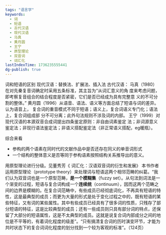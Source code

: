 ```yaml
---
tags: "语言学"
keywords:
  - 词
  - 短语
  - 古代汉语
  - 现代汉语
  - 马真
  - 黄月圆
  - 王宁
  - 原型理论
  - 双音词
  - 词汇化
lastIndexTime: 1736235555441
dg-publish: true
---
```

词和短语的区别
现代汉语：替换法、扩展法、插入法
古代汉语：
马真（1980）在对先秦复音词确定时采用五条标准，其主旨为“从词汇意义的角 度来考虑问题，即考察复音组合的结合程度是否紧密，它们是否已经成为具有完整意 义的不可分割的整体。”
黄月圆（1996）从语音、语法、语义等方面总结了短语与词的差异。认为语音上， 复合词的重音模式不同于短语；语义上，复合词语义专门化；语法上，复合词组成部 分不可分离；此外句法规则不涉及词的内部。
王宁（1999）对现代汉语的本源双音合成词提出四条鉴定原则：非自由词素鉴定 法；非词源意义鉴定法；非现行语法鉴定法；非语义搭配鉴定法（非正常语义搭配，eg暖瓶）。

综合来看
- 参构的两个语素在同时代的文献作品中是否还存在同义的单音词形式
- 一个结构的整体意义是否等同于参构语素按照结构关系推导出的意义。

用原型理论进行分级。见董秀芳《 词汇化：汉语双音词的衍生和发展》
本书作者运用原型理论（prototype theory）来处理词与短语这两个相邻范畴的纠葛。“我们认为双音词也是一个原型范畴，**是一个模糊集**（fuzzy set）。从句法到词法是一个渐变的过程，短语与复合词构成一个**连续统**（continuum），因而这两个范畴之间的边界是模糊的。在复合词范畴中，有些成员已经彻底词化，不再具有短语的特性，这是最典型的成员；而更为大量的形式是处于变化过程之中的，既有短语的某些特征，又有词的某些属性。其中有些成员已经具有了很多词的性质，只残存了部分短语的特征，这是比较典型的成员；还有一些成员则只具有部分词的特点，还保留了大部分的短语属性，这是不太典型的成员。这就是说复合词内部成分之间的地位是不平等的，有着词化程度的级差”。“只有搞清复合词的历时演变环节，才能为共时状态下的复合词词化程度的划分找到一个较为客观的标准”。（124页）

